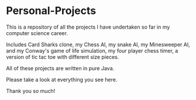 # Personal-Projects
This is a repository of all the projects I have undertaken so far in my computer science career.

Includes Card Sharks clone, my Chess AI, my snake AI, my Minesweeper AI, and my Conway's game of life simulation, my four player chess timer, a version of tic tac toe with different size pieces.

All of these projects are written in pure Java.

Please take a look at everything you see here.

Thank you so much!